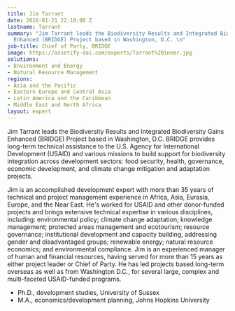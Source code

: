 ```yaml
---
title: Jim Tarrant
date: 2016-01-21 22:18:00 Z
lastname: Tarrant
summary: "Jim Tarrant leads the Biodiversity Results and Integrated Biodiversity Gains
  Enhanced (BRIDGE) Project based in Washington, D.C. \n"
job-title: Chief of Party, BRIDGE
image: https://assetify-dai.com/experts/Tarrant%20inner.jpg
solutions:
- Environment and Energy
- Natural Resource Management
regions:
- Asia and the Pacific
- Eastern Europe and Central Asia
- Latin America and the Caribbean
- Middle East and North Africa
layout: expert
---
```


Jim Tarrant leads the Biodiversity Results and Integrated Biodiversity Gains Enhanced (BRIDGE) Project based in Washington, D.C. BRIDGE provides long-term technical assistance to the U.S. Agency for International Development (USAID) and various missions to build support for biodiversity integration across development sectors: food security, health, governance, economic development, and climate change mitigation and adaptation projects.

Jim is an accomplished development expert with more than 35 years of technical and project management experience in Africa, Asia, Eurasia, Europe, and the Near East. He's worked for USAID and other donor-funded projects and brings extensive technical expertise in various disciplines, including: environmental policy; climate change adaptation; knowledge management; protected areas management and ecotourism; resource governance; institutional development and capacity building, addressing gender and disadvantaged groups; renewable energy; natural resource economics; and environmental compliance. Jim is an experienced manager of human and financial resources, having served for more than 15 years as either project leader or Chief of Party. He has led projects based long-term overseas as well as from Washington D.C., for several large, complex and multi-faceted USAID-funded programs.

* Ph.D., development studies, University of Sussex
* M.A., economics/development planning, Johns Hopkins University
